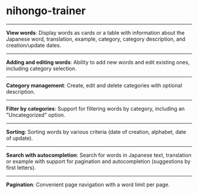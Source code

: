 # nihongo-trainer

***

**View words**:
Display words as cards or a table with information about the Japanese word, translation, example, category, category description, and creation/update dates.

***

**Adding and editing words**: Ability to add new words and edit existing ones, including category selection.

***

**Category management**: Create, edit and delete categories with optional description.

***

**Filter by categories**: Support for filtering words by category, including an "Uncategorized" option.

***

**Sorting**: Sorting words by various criteria (date of creation, alphabet, date of update).

***

**Search with autocompletion**: Search for words in Japanese text, translation or example with support for pagination and autocompletion (suggestions by first letters).

***

**Pagination**: Convenient page navigation with a word limit per page.
